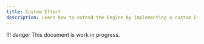 ```yaml
---
title: Custom Effect
description: Learn how to extend the Engine by implementing a custom Filter (effect) in a plugin.
---
```


!!! danger
    This document is work in progress.